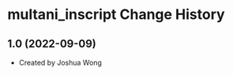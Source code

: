 multani_inscript Change History
====================

1.0 (2022-09-09)
----------------
* Created by Joshua Wong
